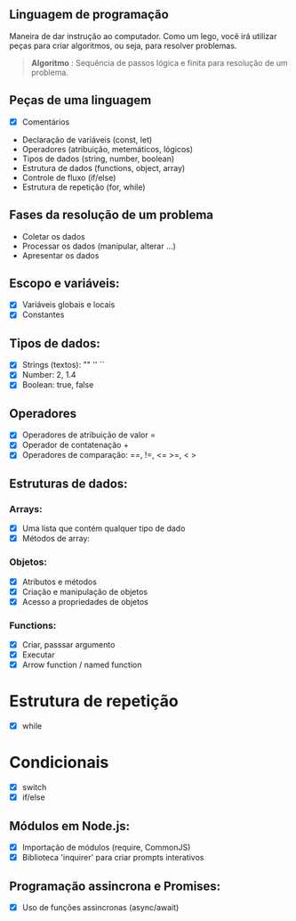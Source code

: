 ## Linguagem de programação

Maneira de dar instrução ao computador.
Como um lego, você irá utilizar peças para criar algoritmos, ou seja, para resolver problemas.

>  **Algoritmo** : Sequência de passos lógica e finita para resolução de um problema.

## Peças de uma linguagem

- [x] Comentários
- Declaração de variáveis (const, let)
- Operadores (atribuição, metemáticos, lógicos)
- Tipos de dados (string, number, boolean)
- Estrutura de dados (functions, object, array)
- Controle de fluxo (if/else)
- Estrutura de repetição (for, while)

 ## Fases da resolução de um problema

 - Coletar os dados
 - Processar os dados (manipular, alterar ...)
 - Apresentar os dados

 ## Escopo e variáveis:

 - [x] Variáveis globais e locais
 - [x] Constantes

 ## Tipos de dados:

 - [x] Strings (textos): "" '' ``
 - [x] Number: 2, 1.4
 - [x] Boolean: true, false

 ## Operadores

 - [x] Operadores de atribuição de valor =
 - [x] Operador de contatenação +
 - [x] Operadores de comparação: ==, !=, <= >=, < >

 ## Estruturas de dados:

 ### Arrays:

- [x] Uma lista que contém qualquer tipo de dado
- [x] Métodos de array: 

### Objetos:

 - [x] Atributos e métodos
 - [x] Criação e manipulação de objetos
 - [x] Acesso a propriedades de objetos

 ### Functions:

 - [x] Criar, passsar argumento
 - [X] Executar
 - [x] Arrow function / named function

 # Estrutura de repetição

 - [x] while

 # Condicionais

 - [x] switch
 - [x] if/else

 ## Módulos em Node.js:

 - [x] Importação de módulos (require, CommonJS)
 - [x] Biblioteca 'inquirer' para criar prompts interativos

 ## Programação assincrona e Promises:

 - [x] Uso de funções assincronas (async/await)

 